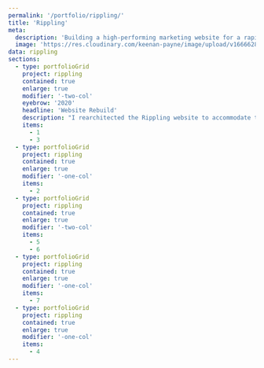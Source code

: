 ```yaml
---
permalink: '/portfolio/rippling/'
title: 'Rippling'
meta: 
  description: 'Building a high-performing marketing website for a rapidly growing employee management platform.'
  image: 'https://res.cloudinary.com/keenan-payne/image/upload/v1666628553/portfolio/rippling/cover_alt_nbrk5p.png'
data: rippling
sections: 
  - type: portfolioGrid
    project: rippling
    contained: true
    enlarge: true
    modifier: '-two-col'
    eyebrow: '2020'
    headline: 'Website Rebuild'
    description: "I rearchitected the Rippling website to accommodate the company's rapidly growing needs. From high-performing lead generation pages to gorgeous landing pages, I ensured every piece of the website was designed to scale and convert visitors into customers."
    items: 
      - 1
      - 3
  - type: portfolioGrid
    project: rippling
    contained: true
    enlarge: true
    modifier: '-one-col'
    items: 
      - 2
  - type: portfolioGrid
    project: rippling
    contained: true
    enlarge: true
    modifier: '-two-col'
    items: 
      - 5
      - 6
  - type: portfolioGrid
    project: rippling
    contained: true
    enlarge: true
    modifier: '-one-col'
    items: 
      - 7
  - type: portfolioGrid
    project: rippling
    contained: true
    enlarge: true
    modifier: '-one-col'
    items: 
      - 4
---
```

